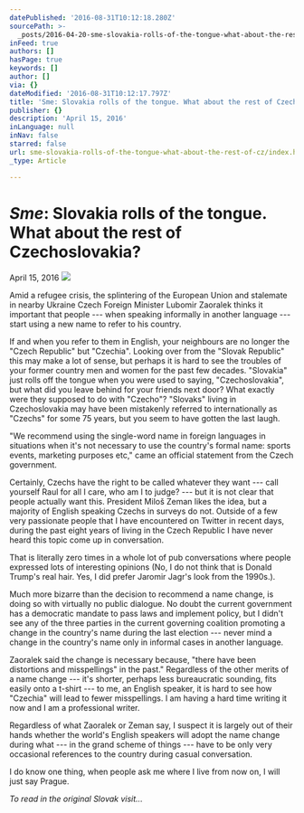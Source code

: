 ```yaml
---
datePublished: '2016-08-31T10:12:18.280Z'
sourcePath: >-
  _posts/2016-04-20-sme-slovakia-rolls-of-the-tongue-what-about-the-rest-of-cz.md
inFeed: true
authors: []
hasPage: true
keywords: []
author: []
via: {}
dateModified: '2016-08-31T10:12:17.797Z'
title: 'Sme: Slovakia rolls of the tongue. What about the rest of Czechoslovakia?'
publisher: {}
description: 'April 15, 2016'
inLanguage: null
inNav: false
starred: false
url: sme-slovakia-rolls-of-the-tongue-what-about-the-rest-of-cz/index.html
_type: Article

---
```

# _**Sme**_**: Slovakia rolls of the tongue. What about the rest of Czechoslovakia?**

April 15, 2016
![](https://the-grid-user-content.s3-us-west-2.amazonaws.com/8c2222ca-bbdc-4e0e-8f3b-c4e9dcde0aa6.jpg)

Amid a refugee crisis, the splintering of the European Union and stalemate in nearby Ukraine Czech Foreign Minister Lubomir Zaoralek thinks it important that people --- when speaking informally in another language --- start using a new name to refer to his country.

If and when you refer to them in English, your neighbours are no longer the "Czech Republic" but "Czechia". Looking over from the "Slovak Republic" this may make a lot of sense, but perhaps it is hard to see the troubles of your former country men and women for the past few decades. "Slovakia" just rolls off the tongue when you were used to saying, "Czechoslovakia", but what did you leave behind for your friends next door? What exactly were they supposed to do with "Czecho"? "Slovaks" living in Czechoslovakia may have been mistakenly referred to internationally as "Czechs" for some 75 years, but you seem to have gotten the last laugh.

"We recommend using the single-word name in foreign languages in situations when it's not necessary to use the country's formal name: sports events, marketing purposes etc," came an official statement from the Czech government.

Certainly, Czechs have the right to be called whatever they want --- call yourself Raul for all I care, who am I to judge? --- but it is not clear that people actually want this. President Miloš Zeman likes the idea, but a majority of English speaking Czechs in surveys do not. Outside of a few very passionate people that I have encountered on Twitter in recent days, during the past eight years of living in the Czech Republic I have never heard this topic come up in conversation.

That is literally zero times in a whole lot of pub conversations where people expressed lots of interesting opinions (No, I do not think that is Donald Trump's real hair. Yes, I did prefer Jaromir Jagr's look from the 1990s.).

Much more bizarre than the decision to recommend a name change, is doing so with virtually no public dialogue. No doubt the current government has a democratic mandate to pass laws and implement policy, but I didn't see any of the three parties in the current governing coalition promoting a change in the country's name during the last election --- never mind a change in the country's name only in informal cases in another language.

Zaoralek said the change is necessary because, "there have been distortions and misspellings" in the past." Regardless of the other merits of a name change --- it's shorter, perhaps less bureaucratic sounding, fits easily onto a t-shirt --- to me, an English speaker, it is hard to see how "Czechia" will lead to fewer misspellings. I am having a hard time writing it now and I am a professional writer.

Regardless of what Zaoralek or Zeman say, I suspect it is largely out of their hands whether the world's English speakers will adopt the name change during what --- in the grand scheme of things --- have to be only very occasional references to the country during casual conversation.

I do know one thing, when people ask me where I live from now on, I will just say Prague.

_To read in the original Slovak visit..._